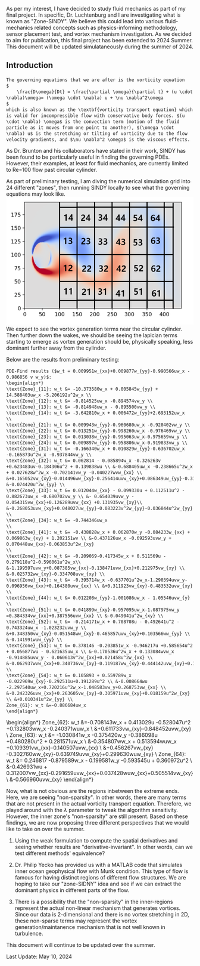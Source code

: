 As per my interest, I have decided to study fluid mechanics as part of my final project. In specific, Dr. Luchtenburg and I are investigating what is known as "Zone-SINDY". We believe this could lead into various fluid-mechanics related concepts such as physics-informing methodology, sensor placement test, and vortex mechanism investigation. As we decided to aim for publication, this final project has been extended to 2024 Summer. This document will be updated simulataneously during the summer of 2024.

## Introduction 
    The governing equations that we are after is the vorticity equation
    $
        \frac{D\omega}{Dt} = \frac{\partial \omega}{\partial t} + (u \cdot \nabla)\omega= (\omega \cdot \nabla) u + \nu \nabla^2\omega
    $ 
    which is also known as the \textbf{vorticity transport equation} which is valid for incompressible flow with conservative body forces. $(u \cdot \nabla) \omega$ is the convection term (motion of the fluid particle as it moves from one point to another), $(\omega \cdot \nabla) u$ is the stretching or tilting of vorticity due to the flow velocity gradients, and $\nu \nabla^2 \omega$ is the viscous effects.
    
As Dr. Brunton and his collaborators have stated in their work, SINDY has been found to be particularly useful in finding the governing PDEs. However, their examples, at least for fluid mechanics, are currently limited to Re=100 flow past circular cylinder.

As part of preliminary testing, I am diving the numerical simulation grid into 24 different "zones", then running SINDY locally to see what the governing equations may look like.
![Preliminary Zone Division](Images/First%20Grid%20Test%20Schematic.png)
We expect to see the vortex generation terms near the circular cylinder. Then further down the wakes, we should be seeing the laplcian terms starting to emerge as vortex generation should be, physically speaking, less dominant further away from the cylinder.

Below are the results from preliminary testing:

    PDE-Find results ($w_t = 0.009951w_{xx}+0.009877w_{yy}-0.990566uw_x - 0.986856 v w_y)$:
    \begin{align*}
    \text{Zone}_{11}: w_t &= -10.373580w_x + 0.005845w_{yy} + 14.588403uw_x -5.206192u^2w_x \\
    \text{Zone}_{12}: w_t &= -0.814525uw_x -0.894574vw_y \\
    \text{Zone}_{13}: w_t &= -0.814948uw_x - 0.895500vw_y \\
    \text{Zone}_{14}: w_t &= -3.642810w_x + 0.006472w_{yy}+2.693152uw_x
    \\
    \text{Zone}_{21}: w_t &= 0.009943w_{yy}-0.960680uw_x -0.920402vw_y \\
    \text{Zone}_{22}: w_t &= 0.013251w_{yy}-0.998260uw_x -0.976469vw_y \\
    \text{Zone}_{23}: w_t &= 0.013038w_{yy}-0.995063uw_x-0.975659vw_y \\
    \text{Zone}_{24}: w_t &= 0.009897w_{yy}-0.958806uw_x-0.919833vw_y \\
    \text{Zone}_{31}: w_t &= -0.166340w_x + 0.010829w_{yy}-0.636702uw_x -0.165873u^2w_x -0.937844vw_y \\
    \text{Zone}_{32}: w_t &= 0.062814 - 0.085894w_x -0.326263v +0.623483uv-0.184306u^2 + 0.139838wu \\ &-0.688405uw_x -0.238665u^2w_x + 0.027628w^2w_x -0.702141vw_y -0.040227wvw_{xx} \\ &+0.165052vw_{xy}-0.014496ww_{xy}-0.256414uvw_{xy}+0.086349uw_{yy}-0.313592v^2w_{yy}\\ &-0.074420u^2w_{yy} \\
    \text{Zone}_{33}: w_t &= 0.012044w_{xx} - 0.099330u + 0.112511u^2 - 0.882673uw_x -0.680702vw_y \\ &- 0.654039uvw_y - 0.054315vw_{xx}+0.126289uvw_{xx} +0.131935vw_{xy}\\ &-0.268053uvw_{xy}+0.048027uw_{yy}-0.083223v^2w_{yy}-0.036844u^2w_{yy}
    \\
    \text{Zone}_{34}: w_t &= -0.744346uw_x
    \\
    \text{Zone}_{41}: w_t &= -0.438828w_x + 0.062870w_y -0.084233w_{xx} + 0.069863w_{xy} + 1.202151wv \\ &-0.437126uw_x -0.692593uvw_y + 0.070448uw_{xx}-0.063853u^2w_{xy}
    \\
    \text{Zone}_{42}: w_t &= -0.209069-0.417345w_x + 0.511569u - 0.279118u^2-0.596061u^2w_x\\ &-1.199597uvw_y+0.087385vw_{xx}-0.138471uvw_{xx}+0.212975vw_{xy} \\ &-0.025732ww_{xy}-0.334708uvw_{xy} \\
    \text{Zone}_{43}: w_t &= -0.395714w_x -0.637701u^2w_x-1.290394uvw_y-0.096956vw_{xx}+0.164380uvw_{xx} \\ &+0.311923vw_{xy}-0.483532uvw_{xy} \\
    \text{Zone}_{44}: w_t &= 0.012208w_{yy}-1.001086uw_x - 1.05546uvw_{y}
    \\
    \text{Zone}_{51}: w_t &= 0.041899w_{xy}-0.957095uw_x-1.087975vw_y =0.384334vw_{xx}+0.387556uvw_{xx} \\ &-0.049041u^2w_{xy} \\
    \text{Zone}_{52}: w_t &= -0.214171w_x + 0.708708u - 0.492641u^2 - 0.743324uw_x -1.023232uvw_y \\ &+0.348350vw_{xy}-0.051548ww_{xy}-0.465857uvw_{xy}+0.103566ww_{yy} \\ &-0.141991wuw_{yy} \\
    \text{Zone}_{53}: w_t &= 0.378146 -0.203851w_x -0.946217u +0.585654u^2 + 0.056877wu - 0.621635uw_x \\ &-0.170536u^2w_x + 0.133084wvw_x -0.914885uvw_y - 0.060613v^2w_{xx}+0.021458u^2w_{xx} \\ &-0.062937wvw_{xx}+0.340736vw_{xy}-0.119187ww_{xy}-0.444142uvw_{xy}+0.129094wuw_{xy}\\&-0.44919v^2w_{yy}+0.153305wvw_{yy} 
    \\
    \text{Zone}_{54}: w_t &= 0.105893 + 0.559789w_x -0.022969w_{xy}-0.292511u+0.191289u^2 \\ &-0.008664wu -2.297540uw_x+0.720216u^2w_x-1.048583vw_y+0.268753vw_{xx} \\ &-0.242326uvw_{xx}+0.263605vw_{xy}-0.305971uvw_{xy}+0.018159u^2w_{xy} \\ &+0.010341u^2w_{yy} \\
    Zone_{61}: w_t &=-0.886684uw_x
    \end{align*}
\begin{align*}
 Zone_{62}: w_t &=-0.708143w_x + 0.413029u -0.528047u^2 +0.132803ww_x -0.240371wuw_x \\ &+0.611733vw_{xy}-0.848452uvw_{xy} \\
 Zone_{63}: w_t &= -1.030841w_x -0.375420w_y -0.386098u +0.480280u^2 + 0.281571uw_x \\
 &-0.354807ww_x + 0.513594wuw_x +0.109391vw_{xx}-0.140507uvw_{xx} \\ &+0.456267vw_{xy} -0.302760ww_{xy}-0.639749uvw_{xy}+0.299630wuw_{xy} \\
 Zone_{64}: w_t &= 0.246817 -0.879589w_x - 0.199581w_y -0.593545u + 0.360972u^2 \\ &-0.426931wu + 0.312007vw_{xx}-0.291659uvw_{xx}+0.037428wuw_{xx}+0.505514vw_{xy} \\ &-0.566960uvw_{xy}
 \end{align*}

 Now, what is not obvious are the regions inbetween the extreme ends. Here, we are seeing "non-sparsity". In other words, there are many terms that are not present in the actual vorticity transport equation. Therefore, we played around with the $\lambda$ parameter to tweak the algorithm sensitivity. However, the inner zone's "non-sparsity" are still present. Based on these findings, we are now proposing three different perspectives that we would like to take on over the summer.

 1. Using the weak formulation to compute the spatial derivatives and seeing whether results are "derivative-invariant". In other words, can we test different methods' equivalence?

 2. Dr. Philip Yecko has provided us with a MATLAB code that simulates inner ocean geophysical flow with Munk condition. This type of flow is famous for having distinct regions of different flow structures. We are hoping to take our "zone-SIDNY" idea and see if we can extract the dominant physics in different parts of the flow.

 3. There is a possibility that the "non-sparsity" in the inner-regions represent the actual non-linear mechanism that generates vortices. Since our data is 2-dimensional and there is no vortex stretching in 2D, these non-sparse terms may represent the vortex generation/maintanence mechanism that is not well known in turbulence. 

This document will continue to be updated over the summer.

Last Update: May 10, 2024